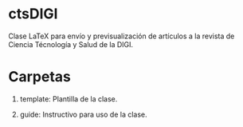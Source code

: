 # ctsDIGI

Clase LaTeX para envío y previsualización de artículos a la revista de Ciencia Técnología y Salud de la DIGI.

Carpetas
========

1. template: Plantilla de la clase.

2. guide: Instructivo para uso de la clase.
